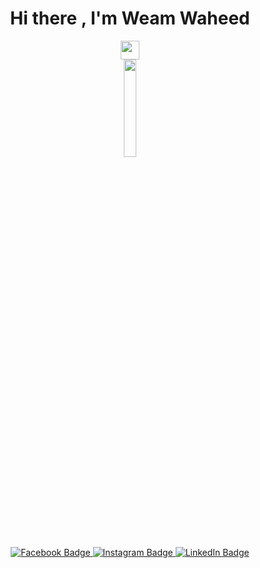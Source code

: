 <div id="header" align="center">
  <h1>Hi there , I'm Weam Waheed</h1>
  <img src="https://media.giphy.com/media/hvRJCLFzcasrR4ia7z/giphy.gif" width="30px"/>
</div>
<div id="header" align="center">
  <img src="https://cdn3d.iconscout.com/3d/premium/thumb/web-developer-4506461-3738664.png" width="20%"/>
</div>
<div id="badges" align="center">
  <a href="https://www.facebook.com/profile.php?id=100009495491567">
    <img src="https://img.shields.io/badge/facebook-blue?style=for-the-badge&logo=facebook&logoColor=white" alt="Facebook Badge"/>
  </a>
  <a href="https://instagram.com/we2o_w?igshid=YmMyMTA2M2Y=">
    <img src="https://img.shields.io/badge/instagram-red?style=for-the-badge&logo=instagram&logoColor=white" alt="Instagram Badge"/>
  </a>
  <a href="https://www.linkedin.com/in/weam-fouda-91290b1b2/">
    <img src="https://img.shields.io/badge/LinkedIn-blue?style=for-the-badge&logo=linkedin&logoColor=white" alt="LinkedIn Badge"/>
  </a>
</div>
<!--
**weam-waheed2/weam-waheed2** is a ✨ _special_ ✨ repository because its `README.md` (this file) appears on your GitHub profile.

Here are some ideas to get you started:

- 🔭 I’m currently working on ...
- 🌱 I’m currently learning ...
- 👯 I’m looking to collaborate on ...
- 🤔 I’m looking for help with ...
- 💬 Ask me about ...
- 📫 How to reach me: ...
- 😄 Pronouns: ...
- ⚡ Fun fact: ...
-->
